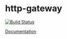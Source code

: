 # http-gateway

[![Build Status](https://travis-ci.org/netology-group/http-gateway.svg?branch=master)](https://travis-ci.org/netology-group/http-gateway)

[Documentation](http://http-gateway.docs.netology-group.services)